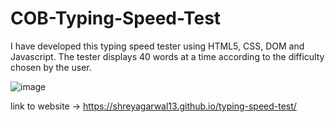 # COB-Typing-Speed-Test

I have developed this typing speed tester using HTML5, CSS, DOM and Javascript. The tester displays 40 words at a time according to the difficulty chosen by the user.

![image](https://user-images.githubusercontent.com/42926487/114231567-3d73a580-9998-11eb-9636-732c05e1cd06.png)


link to website -> https://shreyagarwal13.github.io/typing-speed-test/
